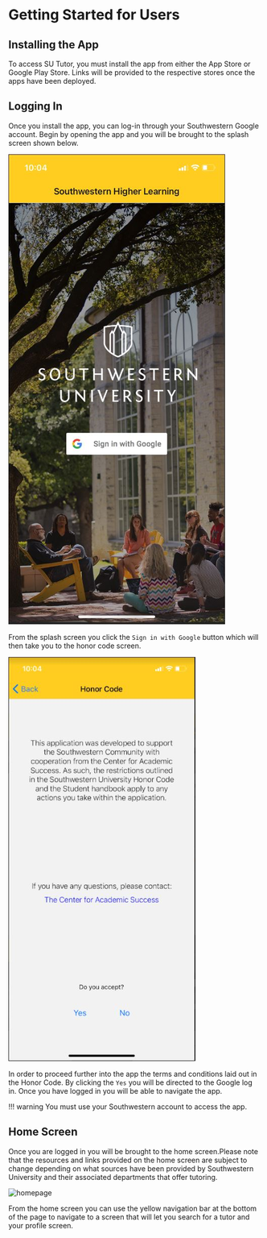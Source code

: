 # Getting Started for Users

## Installing the App

To access SU Tutor, you must install the app from either the App Store or Google Play Store. Links will be provided to the respective stores once the apps have been deployed.


## Logging In

Once you install the app, you can log-in through your Southwestern Google account. Begin by opening the app and you will be brought to the splash screen shown below. 

![splash](/assets/fe/splash.JPG)

From the splash screen you click the `Sign in with Google` button which will then take you to the honor code screen.

![honorcode](/assets/fe/honorcode.JPG)

In order to proceed further into the app the terms and conditions laid out in the Honor Code. By clicking the `Yes` you will be directed to the Google log in. Once you have logged in you will be able to navigate the app. 

!!! warning
    You must use your Southwestern account to access the app.

## Home Screen

Once you are logged in you will be brought to the home screen.Please note that the resources and links provided on the home screen are subject to change depending on what sources have been provided by Southwestern University and their associated departments that offer tutoring. 

![homepage](/assets/fe/honorcode.PNG)

From the home screen you can use the yellow navigation bar at the bottom of the page to navigate to a screen that will let you search for a tutor and your profile screen. 

